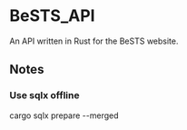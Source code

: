 # BeSTS_API
An API written in Rust for the BeSTS website.

## Notes
### Use sqlx offline
cargo sqlx prepare --merged
